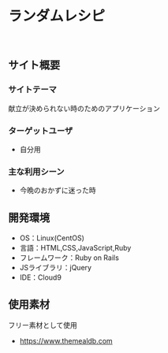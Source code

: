 # ランダムレシピ
​
## サイト概要
### サイトテーマ
献立が決められない時のためのアプリケーション
​
### ターゲットユーザ
- 自分用
​
### 主な利用シーン
- 今晩のおかずに迷った時


## 開発環境
- OS：Linux(CentOS)
- 言語：HTML,CSS,JavaScript,Ruby
- フレームワーク：Ruby on Rails
- JSライブラリ：jQuery
- IDE：Cloud9
​
## 使用素材
フリー素材として使用
- https://www.themealdb.com
